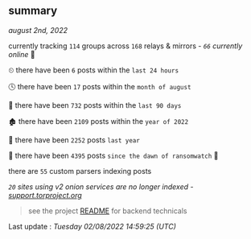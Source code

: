 
## summary
_august 2nd, 2022_

currently tracking `114` groups across `168` relays & mirrors - _`66` currently online_ 📡

⏲ there have been `6` posts within the `last 24 hours`

🕓 there have been `17` posts within the `month of august`

📅 there have been `732` posts within the `last 90 days`

🏚 there have been `2109` posts within the `year of 2022`

🚀 there have been `2252` posts `last year`

🦕 there have been `4395` posts `since the dawn of ransomwatch` 🐣

there are `55` custom parsers indexing posts

_`20` sites using v2 onion services are no longer indexed - [support.torproject.org](https://support.torproject.org/onionservices/v2-deprecation/)_

> see the project [README](https://github.com/jmousqueton/ransomwatch#readme) for backend technicals



Last update : _Tuesday 02/08/2022 14:59:25 (UTC)_

